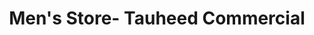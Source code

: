 ---
title: "Men's Store- Tauheed Commercial"
url: /karachi/mens-store-tauheed-commercial/
shop: clothes
---